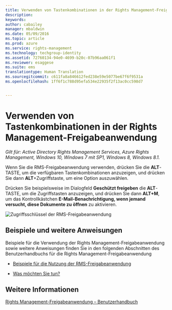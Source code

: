 ```yaml
---
title: Verwenden von Tastenkombinationen in der Rights Management-Freigabeanwendung | Azure RMS
description: 
keywords: 
author: cabailey
manager: mbaldwin
ms.date: 05/09/2016
ms.topic: article
ms.prod: azure
ms.service: rights-management
ms.technology: techgroup-identity
ms.assetid: 72760134-94e0-4699-b20c-07b96aa061f1
ms.reviewer: esaggese
ms.suite: ems
translationtype: Human Translation
ms.sourcegitcommit: c611fa8a846612fed238e59e5077be67f6f9531a
ms.openlocfilehash: 1ff6f1c788d95efa534e22935f2f13ac0cc598d7


---
```


# Verwenden von Tastenkombinationen in der Rights Management-Freigabeanwendung

*Gilt für: Active Directory Rights Management Services, Azure Rights Management, Windows 10, Windows 7 mit SP1, Windows 8, Windows 8.1.*

Wenn Sie die RMS-Freigabeanwendung verwenden, drücken Sie die **ALT**-TASTE, um die verfügbaren Tastenkombinationen anzuzeigen, und drücken Sie dann **ALT**+Zugriffstaste, um eine Option auszuwählen.

Drücken Sie beispielsweise im Dialogfeld **Geschützt freigeben** die **ALT**-TASTE, um die Zugriffstasten anzuzeigen, und drücken Sie dann **ALT+M**, um das Kontrollkästchen **E-Mail-Benachrichtigung, wenn jemand versucht, diese Dokumente zu öffnen** zu aktivieren.

![Zugriffsschlüssel der RMS-Freigabeanwendung](../media/ADRMS_MSRMSApp_AccessKeys.png)

## Beispiele und weitere Anweisungen
Beispiele für die Verwendung der Rights Management-Freigabeanwendung sowie weitere Anweisungen finden Sie in den folgenden Abschnitten des Benutzerhandbuchs für die Rights Management-Freigabeanwendung

-   [Beispiele für die Nutzung der RMS-Freigabeanwendung](sharing-app-user-guide.md#examples-for-using-the-rms-sharing-application)

-   [Was möchten Sie tun?](sharing-app-user-guide.md#what-do-you-want-to-do-)

## Weitere Informationen
[Rights Management-Freigabeanwendung – Benutzerhandbuch](sharing-app-user-guide.md)



<!--HONumber=Jun16_HO4-->


